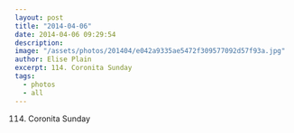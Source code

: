 ```yaml
---
layout: post
title: "2014-04-06"
date: 2014-04-06 09:29:54
description: 
image: "/assets/photos/201404/e042a9335ae5472f309577092d57f93a.jpg"
author: Elise Plain
excerpt: 114. Coronita Sunday
tags: 
  - photos
  - all
---
```


114. Coronita Sunday
<p></p>
